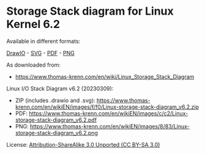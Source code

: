 # Storage Stack diagram for Linux Kernel 6.2

Available in different formats:

[DrawIO](Linux-storage-stack-diagram_v6.2.drawio) - [SVG](Linux-storage-stack-diagram_v6.2.svg) -
[PDF](Linux-storage-stack-diagram_v6.2.pdf) - [PNG](Linux-storage-stack-diagram_v6.2.png)

As downloaded from:

- <https://www.thomas-krenn.com/en/wiki/Linux_Storage_Stack_Diagram>

Linux I/O Stack Diagram v6.2 (20230309):

- ZIP (includes .drawio and .svg): <https://www.thomas-krenn.com/en/wikiEN/images/f/f0/Linux-storage-stack-diagram_v6.2.zip>
- PDF: <https://www.thomas-krenn.com/en/wikiEN/images/c/c2/Linux-storage-stack-diagram_v6.2.pdf>
- PNG: <https://www.thomas-krenn.com/en/wikiEN/images/8/83/Linux-storage-stack-diagram_v6.2.png>

License: [Attribution-ShareAlike 3.0 Unported (CC BY-SA 3.0)](https://creativecommons.org/licenses/by-sa/3.0/)
